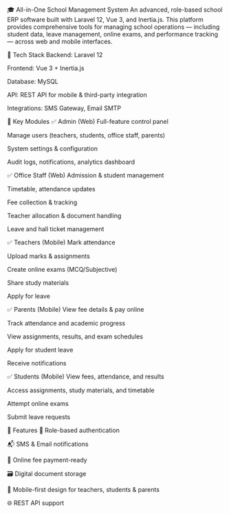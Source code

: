 🎓 All-in-One School Management System
An advanced, role-based school ERP software built with Laravel 12, Vue 3, and Inertia.js. This platform provides comprehensive tools for managing school operations — including student data, leave management, online exams, and performance tracking — across web and mobile interfaces.

🚀 Tech Stack
Backend: Laravel 12

Frontend: Vue 3 + Inertia.js

Database: MySQL

API: REST API for mobile & third-party integration

Integrations: SMS Gateway, Email SMTP

🧩 Key Modules
✅ Admin (Web)
Full-feature control panel

Manage users (teachers, students, office staff, parents)

System settings & configuration

Audit logs, notifications, analytics dashboard

✅ Office Staff (Web)
Admission & student management

Timetable, attendance updates

Fee collection & tracking

Teacher allocation & document handling

Leave and hall ticket management

✅ Teachers (Mobile)
Mark attendance

Upload marks & assignments

Create online exams (MCQ/Subjective)

Share study materials

Apply for leave

✅ Parents (Mobile)
View fee details & pay online

Track attendance and academic progress

View assignments, results, and exam schedules

Apply for student leave

Receive notifications

✅ Students (Mobile)
View fees, attendance, and results

Access assignments, study materials, and timetable

Attempt online exams

Submit leave requests

📡 Features
🔐 Role-based authentication

📬 SMS & Email notifications

🧾 Online fee payment-ready

🗃️ Digital document storage

📱 Mobile-first design for teachers, students & parents

🌐 REST API support
